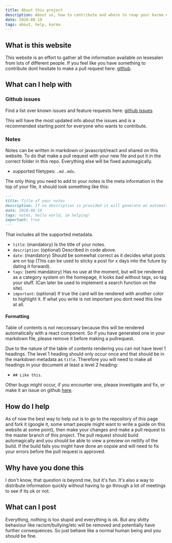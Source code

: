 ```yaml
---
title: About this project
description: About us, how to contribute and where to reap your karma earned
date: 2020-08-19
tags: about, help, karma
---
```

## What is this website

This website is an effort to gather all the information available on lesesalen from lots of different people. If you feel like you have something to contribute dont hesitate to make a pull request here: [github](https://www.github.com/mrboen94/lesesalen).

## What can I help with

### Github issues

Find a list over known issues and feature requests here: [github issues](https://github.com/mrboen94/lesesalen/issues)

This will have the most updated info about the issues and is a recommended starting point for everyone who wants to contribute.

### Notes

Notes can be written in markdown or javascript/react and shared on this website. To do that make a pull request with your new file and put it in the correct folder in this repo. Everything else will be fixed automagically.

- supported filetypes: `.md` `.mdx`.

The only thing you need to add to your notes is the meta information in the top of your file, it should look something like this:

```markdown
---
title: Title of your notes
description: If no description is provided it will generate an automatic excerpt of your notes
date: 2020-08-19
tags: notes, hello world, im helping!
important: true
---
```

That includes all the supported metadata.

- `title`: (mandatory) Is the title of your notes.
- `description`: (optional) Described in code above.
- `date`: (mandatory) Should be somewhat correct as it decides what posts are on top (This can be used to sticky a post for x days into the future by dating it forward).
- `tags`: (semi mandatory) Has no use at the moment, but will be rendered as a category system on the homepage, it looks bad without tags, so tag your stuff. (Can later be used to implement a search function on the site).
- `important`: (optional) If true the card will be rendered with another color to highlight it. If what you write is not important you dont need this line at all.

#### Formatting

Table of contents is not neccessary because this will be rendered automatically with a react component. So if you have generated one in your markdown file, please remove it before making a pullrequest.

Due to the nature of the table of contents rendering you can not have level 1 headings. The level 1 heading should only occur once and that should be in the markdown metadata as `title`. Therefore you will need to make all headings in your document at least a level 2 heading:

- `## Like this`.

Other bugs might occur, if you encounter one, please investigate and fix, or make it an issue on github [here](https://github.com/mrboen94/lesesalen/issues).

## How do I help

As of now the best way to help out is to go to the repository of this page and fork it (google it, some smart people might want to write a guide on this website at some point), then make your changes and make a pull request to the master branch of this project. The pull request should build automagically and you should be able to view a preview on netlify of the build. If the build fails you might have done an oopsie and will need to fix your errors before the pull request is approved.

## Why have you done this

I don't know, that question is beyond me, but it's fun. It's also a way to distribute information quickly without having to go through a lot of meetings to see if its ok or not.

## What can I post

Everything, nothing is too stupid and everything is ok. But any shitty behaviour like racism/bullying/etc will be removed and potentially have further consequences. So just behave like a normal human being and you should be fine.
